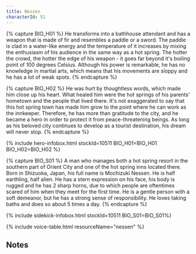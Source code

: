 ```yaml
---
title: Nessen
characterId: 51
---
```


{% capture BIO_H01 %}
He transforms into a bathhouse attendant and has a weapon that is made of fir and resembles a paddle or a sword. The paddle is clad in a water-like energy and the temperature of it increases by mixing the enthusiasm of his audience in the same way as a hot spring. The hotter the crowd, the hotter the edge of his weapon - it goes far beyond it's boiling point of 100 degrees Celsius. Although his power is remarkable, he has no knowledge in martial arts, which means that his movements are sloppy and he has a lot of weak spots.
{% endcapture %}

{% capture BIO_H02 %}
He was hurt by thoughtless words, which made him close up his heart. What healed him were the hot springs of his parents' hometown and the people that lived there. It's not exaggerated to say that this hot spring town has made him grow to the point where he can work as the innkeeper. Therefore, he has more than gratitude to the city, and he became a hero in order to protect it from peace-threatening beings. As long as his beloved city continues to develop as a tourist destination, his dream will never stop.
{% endcapture %}

{% include hero-infobox.html stockId=10511 
BIO_H01=BIO_H01
BIO_H02=BIO_H02
%}


{% capture BIO_S01 %}
A man who manages both a hot spring resort in the southern part of Orient City and one of the hot spring inns located there. Born in Shizuoka, Japan, his full name is Mochizuki Nessen. He is half earthling, half alien. 
He has a stern expression on his face, his body is rugged and he has 2 sharp horns, due to which people are oftentimes scared of him when they meet for the first time. He is a gentle person with a soft demeanor, but he has a strong sense of responsibility. He loves taking baths and does so about 5 times a day.
{% endcapture %}

{% include sidekick-infobox.html stockId=10511 BIO_S01=BIO_S01%}

{% include voice-table.html resourceName="nessen"
%}

## Notes

